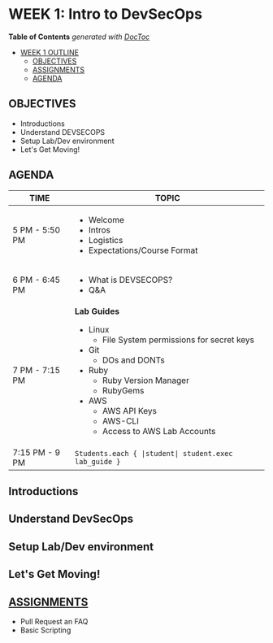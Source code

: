 # WEEK 1: Intro to DevSecOps

<!-- START doctoc generated TOC please keep comment here to allow auto update -->
<!-- DON'T EDIT THIS SECTION, INSTEAD RE-RUN doctoc TO UPDATE -->
**Table of Contents**  *generated with [DocToc](https://github.com/thlorenz/doctoc)*

- [WEEK 1 OUTLINE](#week-1-outline)
  - [OBJECTIVES](#objectives)
  - [ASSIGNMENTS](#assignments)
  - [AGENDA](#agenda)

<!-- END doctoc generated TOC please keep comment here to allow auto update -->

## OBJECTIVES
- Introductions
- Understand DEVSECOPS
- Setup Lab/Dev environment
- Let's Get Moving!

## AGENDA
TIME | TOPIC
---|---
5 PM - 5:50 PM | <ul><li>Welcome</li><li>Intros</li><li>Logistics</li><li>Expectations/Course Format</li><ul>
6 PM - 6:45 PM | <ul><li>What is DEVSECOPS?</li><li>Q&A</li></ul>
7 PM - 7:15 PM | **Lab Guides** <ul><li>Linux<ul><li>File System permissions for secret keys</li></ul></li><li>Git<ul><li>DOs and DONTs</li></ul></li><li>Ruby<ul><li>Ruby Version Manager</li><li>RubyGems</li></ul></li><li>AWS<ul><li>AWS API Keys</li><li>AWS-CLI</li><li>Access to AWS Lab Accounts</li></ul></li></ul>
7:15 PM - 9 PM | <code>Students.each { &#124;student&#124; student.exec lab_guide }</code>

## Introductions

## Understand DevSecOps

## Setup Lab/Dev environment

## Let's Get Moving!

## [ASSIGNMENTS](ASSIGNMENTS.md)
- Pull Request an FAQ
- Basic Scripting

